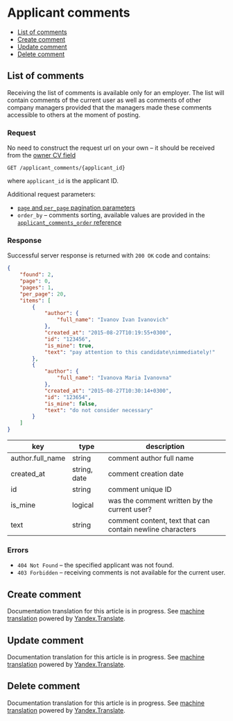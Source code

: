 # Applicant comments

* [List of comments](#list)
* [Create comment](#add_comment)
* [Update comment](#edit_comment)
* [Delete comment](#delete_comment)

<a name="list"></a>
## List of comments

Receiving the list of comments is available only for an employer. The list will
contain comments of the current user as well as comments of other company
managers provided that the managers made these comments accessible to others at
the moment of posting.


### Request

No need to construct the request url on your own – it should be received from
the [owner CV field](resumes.md#owner-field)

`GET /applicant_comments/{applicant_id}`

where `applicant_id` is the applicant ID.

Additional request parameters:

* [`page` and `per_page` pagination parameters](general.md#pagination)
* `order_by` – comments sorting, available values are provided in the
  [`applicant_comments_order` reference](dictionaries.md)


### Response

Successful server response is returned with `200 OK` code and contains:

```json
{
    "found": 2,
    "page": 0,
    "pages": 1,
    "per_page": 20,
    "items": [
        {
            "author": {
                "full_name": "Ivanov Ivan Ivanovich"
            },
            "created_at": "2015-08-27T10:19:55+0300",
            "id": "123456",
            "is_mine": true,
            "text": "pay attention to this candidate\nimmediately!"
        },
        {
            "author": {
                "full_name": "Ivanova Maria Ivanovna"
            },
            "created_at": "2015-08-27T10:30:14+0300",
            "id": "123654",
            "is_mine": false,
            "text": "do not consider necessary"
        }
    ]
}
```

key| type| description
-----|-----|---------
author.full_name| string| comment author full name
created_at| string, date| comment creation date
id| string| comment unique ID
is_mine| logical| was the comment written by the current user?
text| string| comment content, text that can contain newline characters

### Errors

* `404 Not Found` – the specified applicant was not found.
* `403 Forbidden` – receiving comments is not available for the current user.


<a name="add_comment"></a>
## Create comment

Documentation translation for this article is in progress.
See
[machine translation](https://z5h64q92x9.net/proxy_u/ru-en.en/http/hhru.github.io/api/rendered-docs/docs/applicant_comments.md.html#add_comment) powered by
[Yandex.Translate](https://translate.yandex.com/translate).


<a name="edit_comment"></a>
## Update comment

Documentation translation for this article is in progress.
See
[machine translation](https://z5h64q92x9.net/proxy_u/ru-en.en/http/hhru.github.io/api/rendered-docs/docs/applicant_comments.md.html#edit_comment) powered by
[Yandex.Translate](https://translate.yandex.com/translate).


<a name="delete_comment"></a>
## Delete comment

Documentation translation for this article is in progress.
See
[machine translation](https://z5h64q92x9.net/proxy_u/ru-en.en/http/hhru.github.io/api/rendered-docs/docs/applicant_comments.md.html#delete_comment) powered by
[Yandex.Translate](https://translate.yandex.com/translate).

